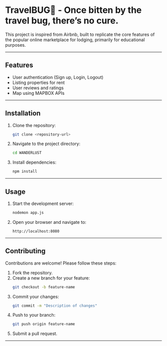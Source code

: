 # TravelBUG🐞 - Once bitten by the travel bug, there’s no cure.

This project is inspired from Airbnb, built to replicate the core features of the popular online marketplace for lodging, primarily for educational purposes.

---

## Features

- User authentication (Sign up, Login, Logout)
- Listing properties for rent
- User reviews and ratings
- Map using MAPBOX APIs

---

## Installation

1. Clone the repository:
   ```bash
   git clone <repository-url>
   ```
2. Navigate to the project directory:
   ```bash
   cd WANDERLUST
   ```
3. Install dependencies:
   ```bash
   npm install
   ```

---

## Usage

1. Start the development server:
   ```bash
   nodemon app.js
   ```
2. Open your browser and navigate to:
   ```
   http://localhost:8080
   ```

---

## Contributing

Contributions are welcome! Please follow these steps:

1. Fork the repository.
2. Create a new branch for your feature:
   ```bash
   git checkout -b feature-name
   ```
3. Commit your changes:
   ```bash
   git commit -m "Description of changes"
   ```
4. Push to your branch:
   ```bash
   git push origin feature-name
   ```
5. Submit a pull request.

---




